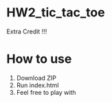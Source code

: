# HW2_tic_tac_toe
Extra Credit !!!

# How to use
1. Download ZIP
2. Run index.html
3. Feel free to play with
